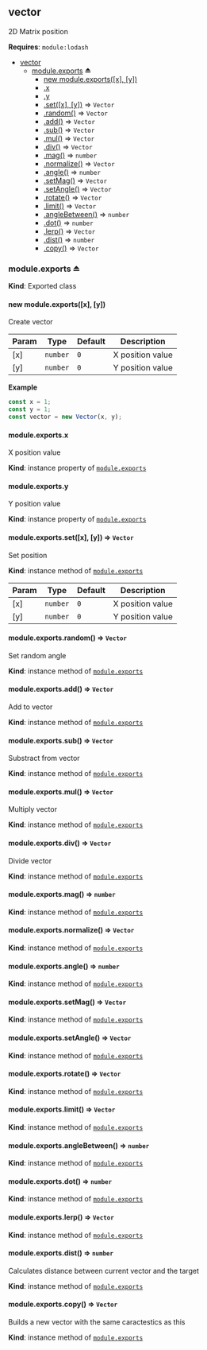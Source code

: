 <a name="module_vector"></a>

## vector

2D Matrix position

**Requires**: <code>module:lodash</code>

- [vector](#module_vector)
  - [module.exports](#exp_module_vector--module.exports) ⏏
    - [new module.exports([x], [y])](#new_module_vector--module.exports_new)
    - [.x](#module_vector--module.exports+x)
    - [.y](#module_vector--module.exports+y)
    - [.set([x], [y])](#module_vector--module.exports+set) ⇒ <code>Vector</code>
    - [.random()](#module_vector--module.exports+random) ⇒ <code>Vector</code>
    - [.add()](#module_vector--module.exports+add) ⇒ <code>Vector</code>
    - [.sub()](#module_vector--module.exports+sub) ⇒ <code>Vector</code>
    - [.mul()](#module_vector--module.exports+mul) ⇒ <code>Vector</code>
    - [.div()](#module_vector--module.exports+div) ⇒ <code>Vector</code>
    - [.mag()](#module_vector--module.exports+mag) ⇒ <code>number</code>
    - [.normalize()](#module_vector--module.exports+normalize) ⇒ <code>Vector</code>
    - [.angle()](#module_vector--module.exports+angle) ⇒ <code>number</code>
    - [.setMag()](#module_vector--module.exports+setMag) ⇒ <code>Vector</code>
    - [.setAngle()](#module_vector--module.exports+setAngle) ⇒ <code>Vector</code>
    - [.rotate()](#module_vector--module.exports+rotate) ⇒ <code>Vector</code>
    - [.limit()](#module_vector--module.exports+limit) ⇒ <code>Vector</code>
    - [.angleBetween()](#module_vector--module.exports+angleBetween) ⇒ <code>number</code>
    - [.dot()](#module_vector--module.exports+dot) ⇒ <code>number</code>
    - [.lerp()](#module_vector--module.exports+lerp) ⇒ <code>Vector</code>
    - [.dist()](#module_vector--module.exports+dist) ⇒ <code>number</code>
    - [.copy()](#module_vector--module.exports+copy) ⇒ <code>Vector</code>

<a name="exp_module_vector--module.exports"></a>

### module.exports ⏏

**Kind**: Exported class  
<a name="new_module_vector--module.exports_new"></a>

#### new module.exports([x], [y])

Create vector

| Param | Type                | Default        | Description      |
| ----- | ------------------- | -------------- | ---------------- |
| [x]   | <code>number</code> | <code>0</code> | X position value |
| [y]   | <code>number</code> | <code>0</code> | Y position value |

**Example**

```js
const x = 1;
const y = 1;
const vector = new Vector(x, y);
```

<a name="module_vector--module.exports+x"></a>

#### module.exports.x

X position value

**Kind**: instance property of [<code>module.exports</code>](#exp_module_vector--module.exports)  
<a name="module_vector--module.exports+y"></a>

#### module.exports.y

Y position value

**Kind**: instance property of [<code>module.exports</code>](#exp_module_vector--module.exports)  
<a name="module_vector--module.exports+set"></a>

#### module.exports.set([x], [y]) ⇒ <code>Vector</code>

Set position

**Kind**: instance method of [<code>module.exports</code>](#exp_module_vector--module.exports)

| Param | Type                | Default        | Description      |
| ----- | ------------------- | -------------- | ---------------- |
| [x]   | <code>number</code> | <code>0</code> | X position value |
| [y]   | <code>number</code> | <code>0</code> | Y position value |

<a name="module_vector--module.exports+random"></a>

#### module.exports.random() ⇒ <code>Vector</code>

Set random angle

**Kind**: instance method of [<code>module.exports</code>](#exp_module_vector--module.exports)  
<a name="module_vector--module.exports+add"></a>

#### module.exports.add() ⇒ <code>Vector</code>

Add to vector

**Kind**: instance method of [<code>module.exports</code>](#exp_module_vector--module.exports)  
<a name="module_vector--module.exports+sub"></a>

#### module.exports.sub() ⇒ <code>Vector</code>

Substract from vector

**Kind**: instance method of [<code>module.exports</code>](#exp_module_vector--module.exports)  
<a name="module_vector--module.exports+mul"></a>

#### module.exports.mul() ⇒ <code>Vector</code>

Multiply vector

**Kind**: instance method of [<code>module.exports</code>](#exp_module_vector--module.exports)  
<a name="module_vector--module.exports+div"></a>

#### module.exports.div() ⇒ <code>Vector</code>

Divide vector

**Kind**: instance method of [<code>module.exports</code>](#exp_module_vector--module.exports)  
<a name="module_vector--module.exports+mag"></a>

#### module.exports.mag() ⇒ <code>number</code>

**Kind**: instance method of [<code>module.exports</code>](#exp_module_vector--module.exports)  
<a name="module_vector--module.exports+normalize"></a>

#### module.exports.normalize() ⇒ <code>Vector</code>

**Kind**: instance method of [<code>module.exports</code>](#exp_module_vector--module.exports)  
<a name="module_vector--module.exports+angle"></a>

#### module.exports.angle() ⇒ <code>number</code>

**Kind**: instance method of [<code>module.exports</code>](#exp_module_vector--module.exports)  
<a name="module_vector--module.exports+setMag"></a>

#### module.exports.setMag() ⇒ <code>Vector</code>

**Kind**: instance method of [<code>module.exports</code>](#exp_module_vector--module.exports)  
<a name="module_vector--module.exports+setAngle"></a>

#### module.exports.setAngle() ⇒ <code>Vector</code>

**Kind**: instance method of [<code>module.exports</code>](#exp_module_vector--module.exports)  
<a name="module_vector--module.exports+rotate"></a>

#### module.exports.rotate() ⇒ <code>Vector</code>

**Kind**: instance method of [<code>module.exports</code>](#exp_module_vector--module.exports)  
<a name="module_vector--module.exports+limit"></a>

#### module.exports.limit() ⇒ <code>Vector</code>

**Kind**: instance method of [<code>module.exports</code>](#exp_module_vector--module.exports)  
<a name="module_vector--module.exports+angleBetween"></a>

#### module.exports.angleBetween() ⇒ <code>number</code>

**Kind**: instance method of [<code>module.exports</code>](#exp_module_vector--module.exports)  
<a name="module_vector--module.exports+dot"></a>

#### module.exports.dot() ⇒ <code>number</code>

**Kind**: instance method of [<code>module.exports</code>](#exp_module_vector--module.exports)  
<a name="module_vector--module.exports+lerp"></a>

#### module.exports.lerp() ⇒ <code>Vector</code>

**Kind**: instance method of [<code>module.exports</code>](#exp_module_vector--module.exports)  
<a name="module_vector--module.exports+dist"></a>

#### module.exports.dist() ⇒ <code>number</code>

Calculates distance between current vector and the target

**Kind**: instance method of [<code>module.exports</code>](#exp_module_vector--module.exports)  
<a name="module_vector--module.exports+copy"></a>

#### module.exports.copy() ⇒ <code>Vector</code>

Builds a new vector with the same caractestics as this

**Kind**: instance method of [<code>module.exports</code>](#exp_module_vector--module.exports)
